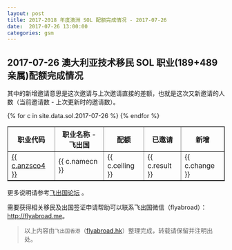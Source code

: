 ```yaml
---
layout: post
title: 2017-2018 年度澳洲 SOL 配额完成情况 - 2017-07-26
date:  2017-07-26 13:00:00
categories: gsm
---
```


## 2017-07-26 澳大利亚技术移民 SOL 职业(189+489亲属)配额完成情况

其中的新增邀请意思是这次邀请与上次邀请直接的差额，也就是这次又新邀请的人数（当前邀请数 - 上次更新时的邀请数）。

<table border = "1" cellpadding="1" cellspacing="0">
<tr>
<th>职业代码</th>
<th>职业名称 - 飞出国</th>
<th>配额</th>
<th>已邀请</th>
<th>新增</th>
</tr>
{% for c in site.data.sol.2017-07-26 %}
<tr>
<td> <a href="http://bbs.fcgvisa.com/t/topic/{{ c.bbsid }}" target="_blank">{{ c.anzsco4 }}</a> </td>
<td> {{ c.namecn }} </td>
<td> {{ c.ceiling }} </td>
<td> {{ c.result }} </td>
<td> {{ c.change }} </td>
</tr>
{% endfor %}
</table>

更多说明请参考<a href="http://bbs.fcgvisa.com/t/2017-2018-sol-occupation-ceilings-for-the-2017-18-programme-year/24331" target="blank">飞出国论坛</a> 。

需要获得相关移民及出国签证申请帮助可以联系飞出国微信（flyabroad）： <a href="http://flyabroad.me/contact" target="_blank">http://flyabroad.me</a>。

> 以上内容由`飞出国香港`（<a href="http://flyabroad.hk/" target="_blank">flyabroad.hk</a>）整理完成，转载请保留并注明出处。

